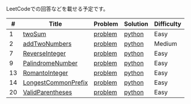 LeetCodeでの回答などを載せる予定です。

| # | Title | Problem | Solution | Difficulty |
|---| ----- | -------- | -------- | ---------- |
|1|[twoSum](https://leetcode.com/problems/two-sum/) | [problem](./algorithms/python/twoSum/problem.md)| [python](./algorithms/python/twoSum/solve.py)|Easy|
|2|[addTwoNumbers](https://leetcode.com/problems/add-two-numbers/) | [problem](./algorithms/python/addTwoNumbers/problem.md)| [python](./algorithms/python/addTwoNumbers/solve.py)|Medium|
|7|[ReverseInteger](https://leetcode.com/problems/reverse-integer/) | [problem](./algorithms/python/reverseInteger/problem.md)| [python](./algorithms/python/reverseInteger/solve.py)|Easy|
|9|[PalindromeNumber](https://leetcode.com/problems/palindrome-number/) | [problem](./algorithms/python/palindromeNumber/problem.md)| [python](./algorithms/python/palindromeNumber/solve.py)|Easy|
|13|[RomantoInteger](https://leetcode.com/problems/roman-to-integer/) | [problem](./algorithms/python/romantoInteger/problem.md)| [python](./algorithms/python/romantoInteger/solve.py)|Easy|
|14|[LongestCommonPrefix](https://leetcode.com/problems/longest-common-prefix/) | [problem](./algorithms/python/longestCommonPrefix/problem.md)| [python](./algorithms/python/longestCommonPrefix/solve.py)|Easy|
|20|[ValidParentheses](https://leetcode.com/problems/valid-parentheses/) | [problem](./algorithms/python/validParentheses/problem.md)| [python](./algorithms/python/validParentheses/solve.py)|Easy|